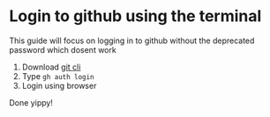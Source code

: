 # Login to github using the terminal
This guide will focus on logging in to github without the deprecated password which dosent work

1. Download [git cli](https://docs.github.com/en/github-cli/github-cli/about-github-cli)
2. Type `gh auth login`
3. Login using browser

Done yippy! 
